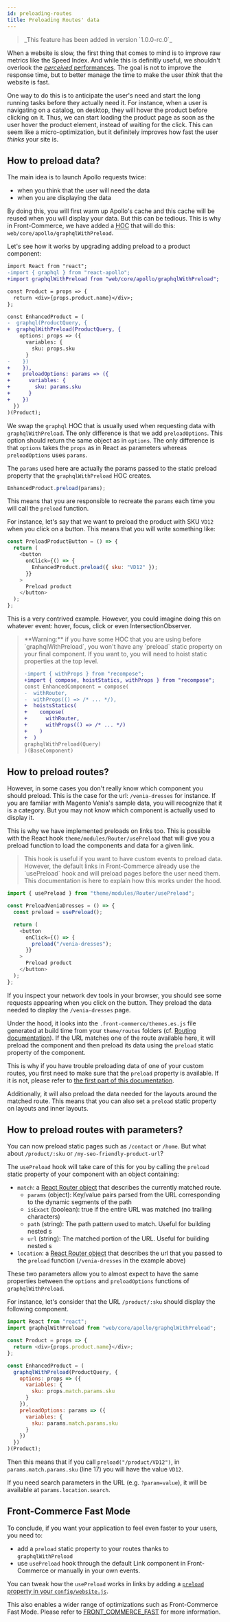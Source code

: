 ```yaml
---
id: preloading-routes
title: Preloading Routes' data
---
```


<blockquote class="feature--new">
  _This feature has been added in version `1.0.0-rc.0`_
</blockquote>

When a website is slow, the first thing that comes to mind is to improve raw metrics like the Speed Index. And while this is definitly useful, we shouldn't overlook the [_perceived_ performances](https://blog.teamtreehouse.com/perceived-performance). The goal is not to improve the response time, but to better manage the time to make the user _think_ that the website is fast.

One way to do this is to anticipate the user's need and start the long running tasks before they actually need it. For instance, when a user is navigating on a catalog, on desktop, they will hover the product before clicking on it. Thus, we can start loading the product page as soon as the user hover the product element, instead of waiting for the click. This can seem like a micro-optimization, but it definitely improves how fast the user _thinks_ your site is.

## How to preload data?

The main idea is to launch Apollo requests twice:

- when you think that the user will need the data
- when you are displaying the data

By doing this, you will first warm up Apollo's cache and this cache will be reused when you will display your data. But this can be tedious. This is why in Front-Commerce, we have added a <abbr title="Higher Order Component">HOC</abbr> that will do this: `web/core/apollo/graphqlWithPreload`.

Let's see how it works by upgrading adding preload to a product component:

```diff
import React from "react";
-import { graphql } from "react-apollo";
+import graphqlWithPreload from "web/core/apollo/graphqlWithPreload";

const Product = props => {
  return <div>{props.product.name}</div>;
};

const EnhancedProduct = (
-  graphql(ProductQuery, {
+  graphqlWithPreload(ProductQuery, {
    options: props => ({
      variables: {
        sku: props.sku
      }
-    })
+    }),
+    preloadOptions: params => ({
+      variables: {
+        sku: params.sku
+      }
+    })
  })
)(Product);
```

We swap the `graphql` HOC that is usually used when requesting data with `graphqlWithPreload`. The only difference is that we add `preloadOptions`. This option should return the same object as in `options`. The only difference is that `options` takes the `props` as in React as parameters whereas `preloadOptions` uses `params`.

The `params` used here are actually the params passed to the static preload property that the `graphqlWithPreload` HOC creates.

```js
EnhancedProduct.preload(params);
```

This means that you are responsible to recreate the `params` each time you will call the `preload` function.

For instance, let's say that we want to preload the product with SKU `VD12` when you click on a button. This means that you will write something like:

```js
const PreloadProductButton = () => {
  return (
    <button
      onClick={() => {
        EnhancedProduct.preload({ sku: "VD12" });
      }}
    >
      Preload product
    </button>
  );
};
```

This is a very contrived example. However, you could imagine doing this on whatever event: hover, focus, click or even IntersectionObserver.

<blockquote class="warning" id="preloading-hoist-static">
  **Warning:** if you have some HOC that you are using before `graphqlWithPreload`, you won't have any `preload` static property on your final component. If you want to, you will need to hoist static properties at the top level.

  ```diff
-import { withProps } from "recompose";
+import { compose, hoistStatics, withProps } from "recompose";
const EnhancedComponent = compose(
-  withRouter,
-  withProps(() => /* ... */),
+  hoistsStatics(
+    compose(
+      withRouter,
+      withProps(() => /* ... */)
+    )
+  )
  graphqlWithPreload(Query)
)(BaseComponent)
  ```
</blockquote>

## How to preload routes?

However, in some cases you don't really know which component you should preload. This is the case for the url: `/venia-dresses` for instance. If you are familiar with Magento Venia's sample data, you will recognize that it is a category. But you may not know which component is actually used to display it.

This is why we have implemented preloads on links too. This is possible with the React hook `theme/modules/Router/usePreload` that will give you a preload function to load the components and data for a given link.

<blockquote class="note">
This hook is useful if you want to have custom events to preload data. However, the default links in Front-Commerce already use the `usePreload` hook and will preload pages before the user need them. This documentation is here to explain how this works under the hood.
</blockquote>

```js
import { usePreload } from "theme/modules/Router/usePreload";

const PreloadVeniaDresses = () => {
  const preload = usePreload();

  return (
    <button
      onClick={() => {
        preload("/venia-dresses");
      }}
    >
      Preload product
    </button>
  );
};
```

If you inspect your network dev tools in your browser, you should see some requests appearing when you click on the button. They preload the data needed to display the `/venia-dresses` page.

Under the hood, it looks into the `.front-commerce/themes.es.js` file generated at build time from your `theme/routes` folders (cf. [Routing documentation](https://deploy-preview-92--elastic-austin-cf9d40.netlify.com/docs/reference/routing.html)). If the URL matches one of the route available here, it will preload the component and then preload its data using the `preload` static property of the component.

This is why if you have trouble preloading data of one of your custom routes, you first need to make sure that the `preload` property is available. If it is not, please refer to [the first part of this documentation](#How-to-preload-data).

Additionally, it will also preload the data needed for the layouts around the matched route. This means that you can also set a `preload` static property on layouts and inner layouts.

## How to preload routes with parameters?

You can now preload static pages such as `/contact` or `/home`. But what about `/product/:sku` or `/my-seo-friendly-product-url`?

The `usePreload` hook will take care of this for you by calling the `preload` static property of your component with an object containing:

* `match`: a [React Router object](https://reacttraining.com/react-router/web/api/match) that describes the currently matched route.
    * `params` (object): Key/value pairs parsed from the URL corresponding to the dynamic segments of the path
    * `isExact` (boolean): true if the entire URL was matched (no trailing characters)
    * `path` (string): The path pattern used to match. Useful for building nested <Route>s
    * `url` (string): The matched portion of the URL. Useful for building nested <Link>s
* `location`: a [React Router object](https://reacttraining.com/react-router/web/api/location) that describes the url that you passed to the `preload` function (`/venia-dresses` in the example above)

These two parameters allow you to almost expect to have the same properties between the `options` and `preloadOptions` functions of `graphqlWithPreload`.

For instance, let's consider that the URL `/product/:sku` should display the following component.

```js
import React from "react";
import graphqlWithPreload from "web/core/apollo/graphqlWithPreload";

const Product = props => {
  return <div>{props.product.name}</div>;
};

const EnhancedProduct = (
  graphqlWithPreload(ProductQuery, {
    options: props => ({
      variables: {
        sku: props.match.params.sku
      }
    }),
    preloadOptions: params => ({
      variables: {
        sku: params.match.params.sku
      }
    })
  })
)(Product);
```

Then this means that if you call `preload("/product/VD12")`, in `params.match.params.sku` (line 17) you will have the value `VD12`.

If you need search parameters in the URL (e.g. `?param=value`), it will be available at `params.location.search`.

## Front-Commerce Fast Mode

To conclude, if you want your application to feel even faster to your users, you need to:
* add a `preload` static property to your routes thanks to `graphqlWithPreload`
* use `usePreload` hook through the default Link component in Front-Commerce or manually in your own events.

You can tweak how the `usePreload` works in links by adding a [`preload` property in your `config/website.js`](https://developers.front-commerce.com/docs/reference/configurations.html#config-website-js).

This also enables a wider range of optimizations such as Front-Commerce Fast Mode. Please refer to [FRONT_COMMERCE_FAST](/docs/advanced/performance/faster-server-side-rendering.html) for more information.
